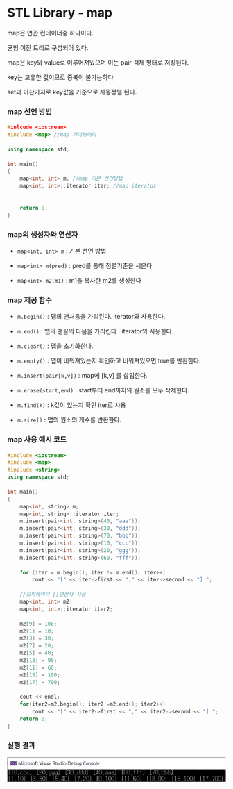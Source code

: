 # STL Library - map

map은 연관 컨테이너중 하나이다.

균형 이진 트리로 구성되어 있다.

map은 key와 value로 이루어져있으며 이는 pair 객체 형태로 저장된다.

key는 고유한 값이므로 중복이 불가능하다

set과 마찬가지로 key값을 기준으로 자동정렬 된다.



### map 선언 방법

```c++
#inlcude <iostream>
#include <map> //map 라이브러리

using namespace std;

int main()
{
	map<int, int> m; //map 기본 선언방법
	map<int, int>::iterator iter; //map iterator


	return 0;
}
```



### map의 생성자와 연산자



* `map<int, int> m` : 기본 선언 방법



* `map<int> m(pred)` : pred를 통해 정렬기준을 세운다



* `map<int> m2(m1)` : m1을 복사한 m2를 생성한다



### map 제공 함수



* `m.begin()` :  맵의 맨처음을 가리킨다. iterator와 사용한다.



* `m.end()` :  맵의 맨끝의 다음을 가리킨다 . iterator와 사용한다.



* `m.clear()` :  맵을 초기화한다.



* `m.empty()` :  맵이 비워져있는지 확인하고 비워져있으면 true를 반환한다.



* `m.insert(pair[k,v])` :  map에 [k,v] 를 삽입한다.



* `m.erase(start,end)` :  start부터 end까지의 원소를 모두 삭제한다.



* `m.find(k)` : k값이 있는지 확인 iter로 사용



* `m.size()` :  맵의 원소의 개수를 반환한다.



### map 사용 예시 코드

```c++
#include <iostream>
#include <map>
#include <string>
using namespace std;

int main()
{
	map<int, string> m;
	map<int, string>::iterator iter;
	m.insert(pair<int, string>(40, "aaa"));
	m.insert(pair<int, string>(30, "ddd"));
	m.insert(pair<int, string>(70, "bbb"));
	m.insert(pair<int, string>(10, "ccc"));
	m.insert(pair<int, string>(20, "ggg"));
	m.insert(pair<int, string>(60, "fff"));

	for (iter = m.begin(); iter != m.end(); iter++)
		cout << "[" << iter->first << "," << iter->second << "] ";

	//오퍼레이터 []연산자 사용
	map<int, int> m2;
	map<int, int>::iterator iter2;

	m2[9] = 100;
	m2[1] = 10;
	m2[3] = 30;
	m2[7] = 20;
	m2[5] = 40;
	m2[13] = 90;
	m2[11] = 60;
	m2[15] = 100;
	m2[17] = 700;

	cout << endl;
	for(iter2=m2.begin(); iter2!=m2.end(); iter2++)
		cout << "[" << iter2->first << "," << iter2->second << "] ";
	return 0;
}
```



### 실행 결과

![실행 결과](./img/map_ex.png)  
